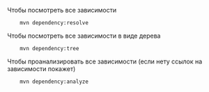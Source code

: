 Чтобы посмотреть все зависимости
```
    mvn dependency:resolve
```
Чтобы посмотреть все зависимости в виде дерева
```
    mvn dependency:tree
```
Чтобы проанализировать все зависимости (если нету ссылок на зависимости покажет)
```
    mvn dependency:analyze
```
